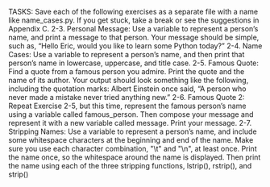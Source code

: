 TASKS:
Save each of the following exercises as a separate file with a name like
name_cases.py. If you get stuck, take a break or see the suggestions in
Appendix C.
2-3. Personal Message: Use a variable to represent a person’s name, and print
a message to that person. Your message should be simple, such as, “Hello Eric,
would you like to learn some Python today?”
2-4. Name Cases: Use a variable to represent a person’s name, and then print
that person’s name in lowercase, uppercase, and title case.
2-5. Famous Quote: Find a quote from a famous person you admire. Print the
quote and the name of its author. Your output should look something like the
following, including the quotation marks:
Albert Einstein once said, “A person who never made a
mistake never tried anything new.”
2-6. Famous Quote 2: Repeat Exercise 2-5, but this time, represent the
famous person’s name using a variable called famous_person. Then compose
your message and represent it with a new variable called message. Print your
message.
2-7. Stripping Names: Use a variable to represent a person’s name, and include
some whitespace characters at the beginning and end of the name. Make sure
you use each character combination, "\t" and "\n", at least once.
Print the name once, so the whitespace around the name is displayed.
Then print the name using each of the three stripping functions, lstrip(),
rstrip(), and strip()